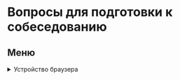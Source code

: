 # Вопросы для подготовки к собеседованию

## Меню
<details>
<summary>Устройство браузера</summary>
<div>
	Текст
</div>
<details>
